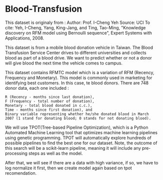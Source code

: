 # Blood-Transfusion

This dataset is originaly from :
Author: Prof. I-Cheng Yeh
Source: UCI
To cite: Yeh, I-Cheng, Yang, King-Jang, and Ting, Tao-Ming, "Knowledge discovery on RFM model using Bernoulli sequence", Expert Systems with Applications, 2008.

This dataset is from a mobile blood donation vehicle in Taiwan. The Blood Transfusion Service Center drives to different universities and collects blood as part of a blood drive. We want to predict whether or not a donor will give blood the next time the vehicle comes to campus.

This dataset contains RFMTC model which is a variation of RFM (Recency, Frequency and Monetary). This model is commonly used in marketing for identifying best customers. In this case, te blood donors. There are 748 donor data, each one included :

    R (Recency - months since last donation),
    F (Frequency - total number of donation),
    Monetary - total blood donated in c.c.),
    Time - months since first donation), and
    Binary variable representing whether he/she donated blood in March 2007 (1 stand for donating blood; 0 stands for not donating blood).
    
We will use TPOT(Tree-based Pipeline Optimization), which is a Python Automated Machine Learning tool that optimizes machine learning pipelines using genetic programming. TPOT will automatically explore hundreds of possible pipelines to find the best one for our dataset. Note, the outcome of this search will be a scikit-learn pipeline, meaning it will include any pre-processing steps as well as the model.

After that, we will see if there are a data with high variance, if so, we have to log normalize it first, then we create model again based on tpot recomendation. 
